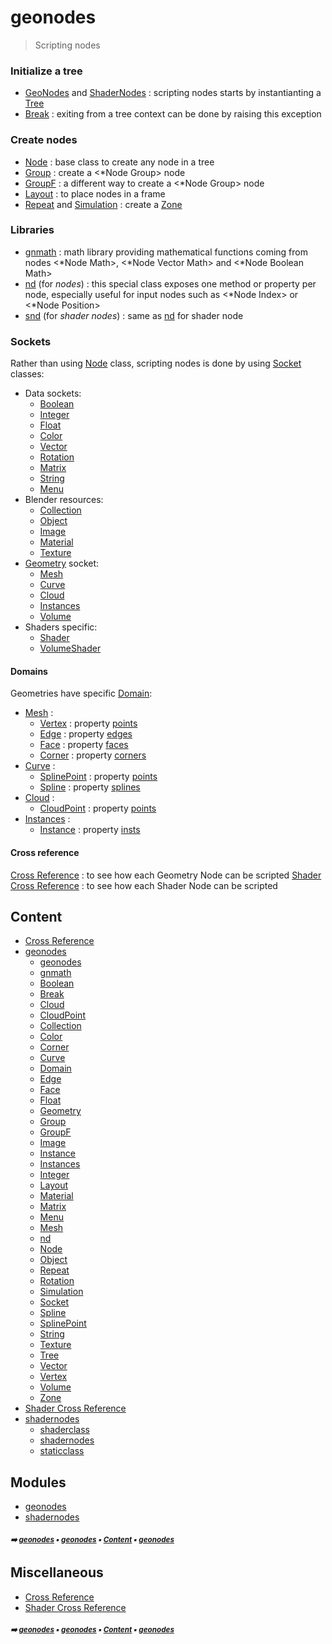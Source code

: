 # geonodes

> Scripting nodes


### Initialize a tree

- [GeoNodes](geono-geono-geonodes.md#geonodes) and [ShaderNodes](shade-shade1-shadernodes.md#shadernodes) : scripting nodes starts by instantianting a [Tree](geono-tree.md#tree)
- [Break](geono-break.md#break) : exiting from a tree context can be done by raising this exception

### Create nodes

- [Node](geono-node.md#node) : base class to create any node in a tree
- [Group](geono-group.md#group) : create a <*Node Group> node
- [GroupF](geono-groupf.md#groupf) : a different way to create a <*Node Group> node
- [Layout](geono-layout.md#layout) : to place nodes in a frame
- [Repeat](geono-repeat.md#repeat) and [Simulation](geono-simulation.md#simulation) : create a [Zone](geono-zone.md#zone)

### Libraries

- [gnmath](geono-gnmat---gnmath.md#gnmath) : math library providing mathematical functions coming from nodes
  <*Node Math>, <*Node Vector Math> and <*Node Boolean Math>
- [nd](geono-nd.md#nd) (for _nodes_) : this special class exposes one method or property per node,
  especially useful for input nodes such as <*Node Index> or <*Node Position>
- [snd](shade-shade1-snd.md#snd) (for _shader nodes_) : same as [nd](geono-nd.md#nd) for shader node

### Sockets

Rather than using [Node](geono-node.md#node) class, scripting nodes is done by using [Socket](geono-socket.md#socket) classes:

- Data sockets:
  - [Boolean](geono-boolean.md#boolean)
  - [Integer](geono-integer.md#integer)
  - [Float](geono-float.md#float)
  - [Color](geono-color.md#color)
  - [Vector](geono-vector.md#vector)
  - [Rotation](geono-rotation.md#rotation)
  - [Matrix](geono-matrix.md#matrix)
  - [String](geono-string.md#string)
  - [Menu](geono-menu.md#menu)
- Blender resources:
  - [Collection](geono-collection.md#collection)
  - [Object](geono-object.md#object)
  - [Image](geono-image.md#image)
  - [Material](geono-material.md#material)
  - [Texture](geono-texture.md#texture)
- [Geometry](geono-geometry.md#geometry) socket:
  - [Mesh](geono-mesh.md#mesh)
  - [Curve](geono-curve.md#curve)
  - [Cloud](geono-cloud.md#cloud)
  - [Instances](geono-instances.md#instances)
  - [Volume](geono-volume.md#volume)
- Shaders specific:
  - [Shader](shade-shade-shader.md#shader)
  - [VolumeShader](shade-shade-volumeshader.md#volumeshader)

#### Domains

Geometries have specific [Domain](geono-domain.md#domain):
- [Mesh](geono-mesh.md#mesh) :
  - [Vertex](geono-vertex.md#vertex) : property [points](geono-mesh.md#points)
  - [Edge](geono-edge.md#edge) : property [edges](geono-mesh.md#edges)
  - [Face](geono-face.md#face) : property [faces](geono-mesh.md#faces)
  - [Corner](geono-corner.md#corner) : property [corners](geono-mesh.md#corners)
- [Curve](geono-curve.md#curve) :
  - [SplinePoint](geono-splinepoint.md#splinepoint) : property [points](geono-curve.md#points)
  - [Spline](geono-spline.md#spline) : property [splines](geono-curve.md#splines)
- [Cloud](geono-cloud.md#cloud) :
  - [CloudPoint](geono-cloudpoint.md#cloudpoint) : property [points](geono-cloud.md#points)
- [Instances](geono-instances.md#instances) :
  - [Instance](geono-instance.md#instance) : property [insts](geono-instances.md#insts)

#### Cross reference

[Cross Reference](cross_reference.md#cross-reference) : to see how each Geometry Node can be scripted
[Shader Cross Reference](shader_cross_reference.md#shader-cross-reference) : to see how each Shader Node can be scripted

## Content

- [Cross Reference](cross_reference.md#cross-reference)
- [geonodes](geono---geonodes.md#geonodes)
  - [geonodes](geono-geono---geonodes.md#geonodes)
  - [gnmath](geono-gnmat---gnmath.md#gnmath)
  - [Boolean](geono-boolean.md#boolean)
  - [Break](geono-break.md#break)
  - [Cloud](geono-cloud.md#cloud)
  - [CloudPoint](geono-cloudpoint.md#cloudpoint)
  - [Collection](geono-collection.md#collection)
  - [Color](geono-color.md#color)
  - [Corner](geono-corner.md#corner)
  - [Curve](geono-curve.md#curve)
  - [Domain](geono-domain.md#domain)
  - [Edge](geono-edge.md#edge)
  - [Face](geono-face.md#face)
  - [Float](geono-float.md#float)
  - [Geometry](geono-geometry.md#geometry)
  - [Group](geono-group.md#group)
  - [GroupF](geono-groupf.md#groupf)
  - [Image](geono-image.md#image)
  - [Instance](geono-instance.md#instance)
  - [Instances](geono-instances.md#instances)
  - [Integer](geono-integer.md#integer)
  - [Layout](geono-layout.md#layout)
  - [Material](geono-material.md#material)
  - [Matrix](geono-matrix.md#matrix)
  - [Menu](geono-menu.md#menu)
  - [Mesh](geono-mesh.md#mesh)
  - [nd](geono-nd.md#nd)
  - [Node](geono-node.md#node)
  - [Object](geono-object.md#object)
  - [Repeat](geono-repeat.md#repeat)
  - [Rotation](geono-rotation.md#rotation)
  - [Simulation](geono-simulation.md#simulation)
  - [Socket](geono-socket.md#socket)
  - [Spline](geono-spline.md#spline)
  - [SplinePoint](geono-splinepoint.md#splinepoint)
  - [String](geono-string.md#string)
  - [Texture](geono-texture.md#texture)
  - [Tree](geono-tree.md#tree)
  - [Vector](geono-vector.md#vector)
  - [Vertex](geono-vertex.md#vertex)
  - [Volume](geono-volume.md#volume)
  - [Zone](geono-zone.md#zone)
- [Shader Cross Reference](shader_cross_reference.md#shader-cross-reference)
- [shadernodes](shade---shadernodes.md#shadernodes)
  - [shaderclass](shade-shade---shaderclass.md#shaderclass)
  - [shadernodes](shade-shade1---shadernodes.md#shadernodes)
  - [staticclass](shade-stati---staticclass.md#staticclass)

## Modules



- [geonodes](geono---geonodes.md#geonodes)
- [shadernodes](shade---shadernodes.md#shadernodes)

##### <sub>:arrow_right: [geonodes](index.md#geonodes) :black_small_square: [geonodes](index.md#geonodes) :black_small_square: [Content](index.md#content) :black_small_square: [geonodes](index.md#geonodes)</sub>

## Miscellaneous



- [Cross Reference](cross_reference.md#cross-reference)
- [Shader Cross Reference](shader_cross_reference.md#shader-cross-reference)

##### <sub>:arrow_right: [geonodes](index.md#geonodes) :black_small_square: [geonodes](index.md#geonodes) :black_small_square: [Content](index.md#content) :black_small_square: [geonodes](index.md#geonodes)</sub>